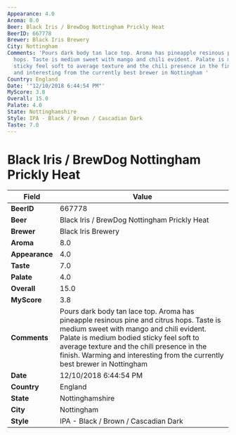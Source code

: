 ```yaml
---
Appearance: 4.0
Aroma: 8.0
Beer: Black Iris / BrewDog Nottingham Prickly Heat
BeerID: 667778
Brewer: Black Iris Brewery
City: Nottingham
Comments: 'Pours dark body tan lace top. Aroma has pineapple resinous pine and citrus
  hops. Taste is medium sweet with mango and chili evident. Palate is medium bodied
  sticky feel soft to average texture and the chili presence in the finish. Warming
  and interesting from the currently best brewer in Nottingham '
Country: England
Date: '"12/10/2018 6:44:54 PM"'
MyScore: 3.8
Overall: 15.0
Palate: 4.0
State: Nottinghamshire
Style: IPA - Black / Brown / Cascadian Dark
Taste: 7.0
---
```


# Black Iris / BrewDog Nottingham Prickly Heat

| Field         | Value |
|---------------|-------|
| **BeerID** | 667778 |
| **Beer** | Black Iris / BrewDog Nottingham Prickly Heat |
| **Brewer** | Black Iris Brewery |
| **Aroma** | 8.0 |
| **Appearance** | 4.0 |
| **Taste** | 7.0 |
| **Palate** | 4.0 |
| **Overall** | 15.0 |
| **MyScore** | 3.8 |
| **Comments** | Pours dark body tan lace top. Aroma has pineapple resinous pine and citrus hops. Taste is medium sweet with mango and chili evident. Palate is medium bodied sticky feel soft to average texture and the chili presence in the finish. Warming and interesting from the currently best brewer in Nottingham  |
| **Date** | 12/10/2018 6:44:54 PM |
| **Country** | England |
| **State** | Nottinghamshire |
| **City** | Nottingham |
| **Style** | IPA - Black / Brown / Cascadian Dark |
